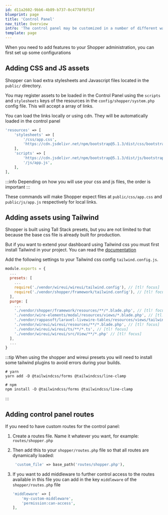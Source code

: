 ```yaml
---
id: d11a2602-9bb6-4b89-b737-0c4778f8f51f
blueprint: page
title: 'Control Panel'
nav_title: Overview
intro: 'The control panel may be customized in a number of different ways. You may add new pages, menus, a stylesheet, or maybe you just want to add some arbitrary Javascript.'
template: page
---
```

When you need to add features to your Shopper administration, you can first set up some configurations

## Adding CSS and JS assets

Shopper can load extra stylesheets and Javascript files located in the `public/` directory.

You may register assets to be loaded in the Control Panel using the `scripts` and `stylesheets` keys of the resources in the `config/shopper/system.php` config file. This will accept a array of links.

You can load the links locally or using cdn. They will be automatically loaded in the control panel

``` php
'resources' => [
	'stylesheets' => [
    	'/css/app.css',
		'https://cdn.jsdelivr.net/npm/bootstrap@5.1.3/dist/css/bootstrap.min.css',
    ],
	'scripts' => [
    	'https://cdn.jsdelivr.net/npm/bootstrap@5.1.3/dist/js/bootstrap.min.js',
		'/js/app.js',
    ],
],
```

:::info
Depending on how you will use your css and js files, the order is important
:::


These commands will make Shopper expect files at `public/css/app.css` and `public/js/app.js` respectively for local links.


## Adding assets using Tailwind

Shopper is built using Tall Stack presets, but you are not limited to that because the base css file is already built for production.

But if you want to extend your dashboard using Tailwind css you must first install Tailwind in your project. You can read the [documentation](https://tailwindcss.com/docs/guides/laravel)


Add the following settings to your Tailwind css config `tailwind.config.js`.

```js
module.exports = {
  ...
  presets: [
    ...
    require('./vendor/wireui/wireui/tailwind.config'), // [tl! focus]
    require('./vendor/shopper/framework/tailwind.config'), // [tl! focus]
  ],
  purge: [
    ...
    './vendor/shopper/framework/resources/**/*.blade.php', // [tl! focus]
    './vendor/wire-elements/modal/resources/views/*.blade.php', // [tl! focus]
    './vendor/rappasoft/laravel-livewire-tables/resources/views/tailwind/**/*.blade.php', // [tl! focus]
    './vendor/wireui/wireui/resources/**/*.blade.php', // [tl! focus]
    './vendor/wireui/wireui/ts/**/*.ts', // [tl! focus]
    './vendor/wireui/wireui/src/View/**/*.php' // [tl! focus]
  ],
  ...
}
```

:::tip
When using the shopper and wireui presets you will need to install some tailwind plugins to avoid errors during your builds.

```shell
# yarn
yarn add -D @tailwindcss/forms @tailwindcss/line-clamp

# npm
npm install -D @tailwindcss/forms @tailwindcss/line-clamp
```
:::

## Adding control panel routes

If you need to have custom routes for the control panel:

1. Create a routes file. Name it whatever you want, for example: `routes/shopper.php`
2. Then add this to your `shopper/routes.php` file so that all routes are dynamically loaded:
	
    ```php
     'custom_file' => base_path('routes/shopper.php'),
    ```
3. If you want to add middleware to further control access to the routes available in this file you can add in the key `middleware` of the `shopper/routes.php` file

	```php
	'middleware' => [
		'my-custom-middleware', 
		'permission:can-access',
	],
	```